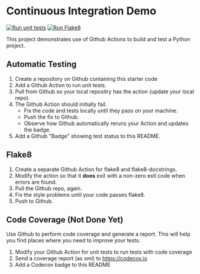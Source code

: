 Continuous Integration Demo
===========================

[![Run unit tests](https://github.com/Thanchida/ci-demo/actions/workflows/python-unittest.yml/badge.svg)](https://github.com/Thanchida/ci-demo/actions/workflows/python-unittest.yml)
[![Run Flake8](https://github.com/Thanchida/ci-demo/actions/workflows/run-flake8.yml/badge.svg)](https://github.com/Thanchida/ci-demo/actions/workflows/run-flake8.yml)

This project demonstrates use of Github Actions to build and test a Python project.  

## Automatic Testing

1. Create a repository on Github containing this starter code
2. Add a Github Action to run unit tests.
3. Pull from Github so your local repositry has the action (update your local repo).
4. The Github Action should initially fail.
   - Fix the code and tests locally until they pass on your machine.
   - Push the fix to Github.
   - Observe how Github automatically reruns your Action and updates the badge.
5. Add a Github "Badge" showing test status to this README.


## Flake8

1. Create a separate Github Action for flake8 and flake8-docstrings.
2. Modify the action so that it **does** exit with a non-zero exit code when errors are found.
3. Pull the Github repo, again.
4. Fix the style problems until your code passes flake8.
5. Push to Github.

## Code Coverage (Not Done Yet)

Use Github to perform code coverage and generate a report.
This will help you find places where you need to improve your tests.

1. Modify your Github Action for unit tests to run tests with code coverage
2. Send a coverage report (as xml) to <https://codecov.io>
3. Add a Codecov badge to this README


